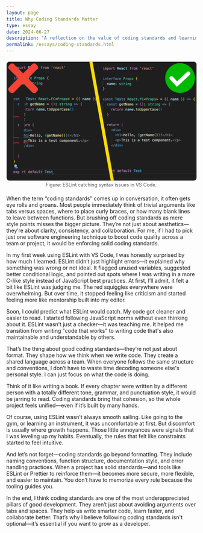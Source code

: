 ```yaml
---
layout: page
title: Why Coding Standards Matter
type: essay
date: 2024-06-27
description: "A reflection on the value of coding standards and learning from ESLint."
permalink: /essays/coding-standards.html
---
```


<figure style="text-align: center; margin: 20px 0;">
  <img src="/img/eslint.webp" alt="ESLint screenshot"
       style="max-width: 100%; height: auto; border: 1px solid #ccc; border-radius: 8px;">
  <figcaption style="font-size: 0.9em; color: #555;">
    Figure: ESLint catching syntax issues in VS Code.
  </figcaption>
</figure>

When the term “coding standards” comes up in conversation, it often gets eye rolls and groans. Most people immediately think of trivial arguments like tabs versus spaces, where to place curly braces, or how many blank lines to leave between functions. But brushing off coding standards as mere style points misses the bigger picture. They’re not just about aesthetics—they’re about clarity, consistency, and collaboration. For me, if I had to pick just one software engineering technique to boost code quality across a team or project, it would be enforcing solid coding standards.

In my first week using ESLint with VS Code, I was honestly surprised by how much I learned. ESLint didn’t just highlight errors—it explained why something was wrong or not ideal. It flagged unused variables, suggested better conditional logic, and pointed out spots where I was writing in a more C-like style instead of JavaScript best practices. At first, I’ll admit, it felt a bit like ESLint was judging me. The red squiggles everywhere were overwhelming. But over time, it stopped feeling like criticism and started feeling more like mentorship built into my editor.

Soon, I could predict what ESLint would catch. My code got cleaner and easier to read. I started following JavaScript norms without even thinking about it. ESLint wasn’t just a checker—it was teaching me. It helped me transition from writing "code that works" to writing code that's also maintainable and understandable by others.

That’s the thing about good coding standards—they’re not just about format. They shape how we think when we write code. They create a shared language across a team. When everyone follows the same structure and conventions, I don’t have to waste time decoding someone else's personal style. I can just focus on what the code is doing.

Think of it like writing a book. If every chapter were written by a different person with a totally different tone, grammar, and punctuation style, it would be jarring to read. Coding standards bring that cohesion, so the whole project feels unified—even if it’s built by many hands.

Of course, using ESLint wasn’t always smooth sailing. Like going to the gym, or learning an instrument, it was uncomfortable at first. But discomfort is usually where growth happens. Those little annoyances were signals that I was leveling up my habits. Eventually, the rules that felt like constraints started to feel intuitive.

And let’s not forget—coding standards go beyond formatting. They include naming conventions, function structure, documentation style, and error handling practices. When a project has solid standards—and tools like ESLint or Prettier to reinforce them—it becomes more secure, more flexible, and easier to maintain. You don’t have to memorize every rule because the tooling guides you.

In the end, I think coding standards are one of the most underappreciated pillars of good development. They aren’t just about avoiding arguments over tabs and spaces. They help us write smarter code, learn faster, and collaborate better. That’s why I believe following coding standards isn't optional—it’s essential if you want to grow as a developer.
